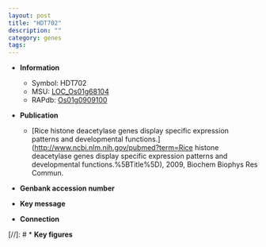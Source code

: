 ```yaml
---
layout: post
title: "HDT702"
description: ""
category: genes
tags: 
---
```


* **Information**  
    + Symbol: HDT702  
    + MSU: [LOC_Os01g68104](http://rice.uga.edu/cgi-bin/ORF_infopage.cgi?orf=LOC_Os01g68104)  
    + RAPdb: [Os01g0909100](https://rapdb.dna.affrc.go.jp/locus/?name=Os01g0909100)  

* **Publication**  
    + [Rice histone deacetylase genes display specific expression patterns and developmental functions.](http://www.ncbi.nlm.nih.gov/pubmed?term=Rice histone deacetylase genes display specific expression patterns and developmental functions.%5BTitle%5D), 2009, Biochem Biophys Res Commun.

* **Genbank accession number**  

* **Key message**  

* **Connection**  

[//]: # * **Key figures**  


